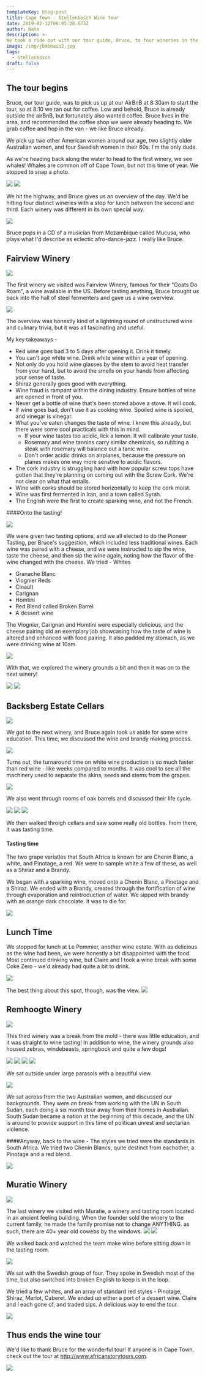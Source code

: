 ```yaml
---
templateKey: blog-post
title: Cape Town - Stellenbosch Wine Tour
date: 2019-02-12T06:05:28.673Z
author: Nate
description: >-
We took a ride out with our tour guide, Bruce, to four wineries in the Paarl, Franschhoek and Stellenbosch regions. We drank a lot, and learned even more. 
image: /img/jbmbmain2.jpg
tags:
  - Stellenbosch
draft: false
---
```


## The tour begins 

Bruce, our tour guide, was to pick us up at our AirBnB at 8:30am to start the tour, so at 8:10 we ran out for coffee. Low and behold, Bruce is already outside the airBnB, but fortunately also wanted coffee. Bruce lives in the area, and recommended the coffee shop we were already heading to. We grab coffee and hop in the van - we like Bruce already. 

We pick up two other American women around our age, two slightly older Australian women, and four Swedish women in their 60s. I'm the only dude. 

As we're heading back along the water to head to the first winery, we see whales! Whales are common off of Cape Town, but not this time of year. We stopped to snap a photo. 

![](/img/capeTown/whaleTail.jpg)
![](/img/capeTown/whaleTail2.jpg)

We hit the highway, and Bruce gives us an overview of the day. We'd be hitting four distinct wineries with a stop for lunch between the second and third. Each winery was different in its own special way. 

![](/img/capeTown/driveOut.jpg)

Bruce pops in a CD of a musician from Mozambique called Mucusa, who plays what I'd describe as eclectic afro-dance-jazz. I really like Bruce. 

## Fairview Winery 

![](/img/capeTown/fairviewCrest.jpg)

The first winery we visited was Fairview Winery, famous for their "Goats Do Roam", a wine available in the US. Before tasting anything, Bruce brought us back into the hall of steel fermenters and gave us a wine overview.

![](/img/capeTown/fvBruceIntro.jpg)

 The overview was honestly kind of a lightning round of unstructured wine and culinary trivia, but it was all fascinating and useful. 

My key takeaways - 
* Red wine goes bad 3 to 5 days after opening it. Drink it timely.
* You can't age white wine. Drink white wine within a year of opening. 
* Not only do you hold wine glasses by the stem to avoid heat transfer from your hand, but to avoid the smells on your hands from affecting your sense of taste. 
* Shiraz generally goes good with everything. 
* Wine fraud is rampant within the dining industry. Ensure bottles of wine are opened in front of you.
* Never get a bottle of wine that's been stored above a stove. It will cook. 
* If wine goes bad, don't use it as cooking wine. Spoiled wine is spoiled, and vinegar is vinegar. 
* What you've eaten changes the taste of wine. I knew this already, but there were some cool practicals with this in mind. 
    * If your wine tastes too acidic, lick a lemon. It will calibrate your taste. 
    * Rosemary and wine tannins carry similar chemicals, so rubbing a steak with rosemary will balance out a tanic wine.
    * Don't order acidic drinks on airplanes, because the pressure on planes makes one way more senstive to acidic flavors. 
* The cork industry is struggling hard with how popular screw tops have gotten that they're planning on coming out with the Screw Cork. We're not clear on what that entails. 
* Wine with corks should be stored horizontally to keep the cork moist. 
* Wine was first fermented in Iran, and a town called Syrah. 
* The English were the first to create sparking wine, and not the French. 

####Onto the tasting! 

![](/img/capeTown/fvMenuAndWine.jpg)

We were given two tasting options, and we all elected to do the Pioneer Tasting, per Bruce's suggestion, which included less traditional wines. Each wine was paired with a cheese, and we were instructed to sip the wine, taste the cheese, and then sip the wine again, noting how the flavor of the wine changed with the cheese. 
We tried - 
Whites
* Granache Blanc 
* Viognier 
Reds
* Cinault
* Carignan
* Homtini
* Red Blend called Broken Barrel 
* A dessert wine

The Viognier, Carignan and Homtini were especially delicious, and the cheese pairing did an exemplary job showcasing how the taste of wine is altered and enhanced with food pairing. It also padded my stomach, as we were drinking wine at 10am. 

![](/img/capeTown/fvCheers.jpg)

With that, we explored the winery grounds a bit and then it was on to the next winery!

![](/img/capeTown/fvFullFat.jpg)
![](/img/capeTown/fvGrounds.jpg)

## Backsberg Estate Cellars

![](/img/capeTown/bbSign.jpg)

We got to the next winery, and Bruce again took us aside for some wine education. This time, we discussed the wine and brandy making process. 

![](/img/capeTown/bbBruceBrandy.jpg)

Turns out, the turnaround time on white wine production is so much faster than red wine - like weeks compared to months. It was cool to see all the machinery used to separate the skins, seeds and stems from the grapes.

![](/img/capeTown/bbFermenters.jpg)

We also went through rooms of oak barrels and discussed their life cycle. 

![](/img/capeTown/bbBruceOak.jpg)
![](/img/capeTown/bbBarrelsAndLogo.jpg)
![](/img/capeTown/bbBabesAndWine.jpg)


We then walked throigh cellars and saw some really old bottles. From there, it was tasting time. 


#### Tasting time
The two grape variatles that South Africa is known for are Chenin Blanc, a white, and Pinotage, a red. We were to sample white a few of these, as well as a Shiraz and a Brandy. 

We began with a sparking wine, moved onto a Chenin Blanc, a Pinotage and a Shiraz. We ended with a Brandy, created through the fortification of wine through evaporation and reintroduction of water. We sipped with brandy with an orange dark chocolate. It was to die for. 

![](/img/capeTown/bbBrandy.jpg)

## Lunch Time
We stopped for lunch at Le Pommier, another wine estate. With as delicious as the wine had been, we were honestly a bit disappointed with the food. Most continued drinking wine, but Claire and I took a wine break with some Coke Zero - we'd already had quite a bit to drink. 

![](/img/capeTown/lunchLePommier.jpg)

The best thing about this spot, though, was the view. 
![](/img/capeTown/lunchView.jpg)

## Remhoogte Winery


![](/img/capeTown/RHLabels.jpg)

This third winery was a break from the mold - there was little education, and it was straight to wine tasting! In addition to wine, the winery grounds also housed zebras, windebeasts, springbock and quite a few dogs!


![](/img/capeTown/rhSigns.jpg)
![](/img/capeTown/rhWildebeast.jpg)
![](/img/capeTown/rhZebras.jpg)
![](/img/capeTown/rhDog.jpg)



We sat outside under large parasols with a beautiful view.

![](/img/capeTown/rhView.jpg)

We sat across from the two Australian women, and discussed our backgrounds. They were on break from working with the UN in South Sudan, each doing a six month tour away from their homes in Australian. South Sudan became a nation at the beginning of this decade, and the UN is around to provide support in this time of politican unrest and sectarian violence. 

####Anyway, back to the wine - 
The styles we tried were the standards in South Africa. We tried two Chenin Blancs, quite destinct from eachother, a Pinotage and a red blend. 

![](/img/capeTown/rhWineglass.jpg)

## Muratie Winery


![](/img/capeTown/muratieSign.jpg)

The last winery we visited with Muratie, a winery and tasting room located in an ancient feeling building. When the founder sold the winery to the current family, he made the family promise not to change ANYTHING. as such, there are 40+ year old cowebs by the windows. 
![](/img/capeTown/muratieBarrels.jpg)
![](/img/capeTown/muratieStainGlass.jpg)

We walked back and watched the team make wine before sitting down in the tasting room. 

![](/img/capeTown/muratieWineMaking.jpg)


We sat with the Swedish group of four. They spoke in Swedish most of the time, but also switched into broken English to keep is in the loop. 

We tried a few whites, and an array of standard red styles - Pinotage, Shiraz, Merlot, Caberet. We ended up either a port of a dessert wine. Claire and I each gone of, and traded sips. A delicious way to end the tour. 

![](/img/capeTown/muratieCheers.jpg)

## Thus ends the wine tour
We'd like to thank Bruce for the wonderful tour! 
If anyone is in Cape Town, check out the tour at http://www.africanstorytours.com.

![](/img/capeTown/busAndAussies.jpg)


